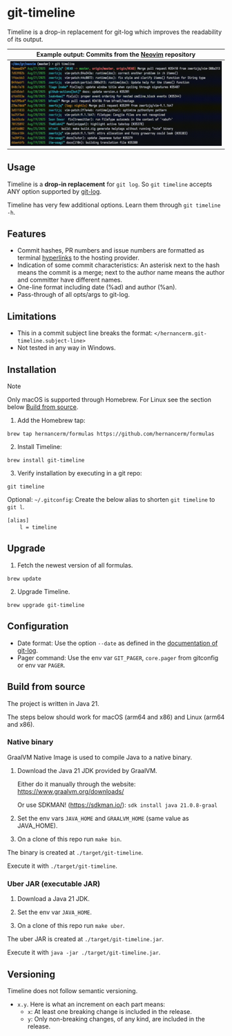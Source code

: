 # git-timeline

Timeline is a drop-in replacement for git-log which improves the readability of its output.

| Example output: Commits from the <a href="https://github.com/neovim/neovim">Neovim</a> repository |
|---------------------------------------------------------------------------------------------------|
| <img src="./assets/git-timeline-demo.gif">                                                        |

## Usage

Timeline is a **drop-in replacement** for `git log`. So `git timeline` accepts ANY option
supported by [git-log](https://git-scm.com/docs/git-log).

Timeline has very few additional options. Learn them through `git timeline -h`.

## Features

- Commit hashes, PR numbers and issue numbers are formatted as terminal
  [hyperlinks](https://gist.github.com/egmontkob/eb114294efbcd5adb1944c9f3cb5feda) to the hosting provider.
- Indication of some commit characteristics: An asterisk next to the hash means the commit is a merge; next
  to the author name means the author and committer have different names.
- One-line format including date (%ad) and author (%an).
- Pass-through of all opts/args to git-log.

## Limitations

- This in a commit subject line breaks the format: `</hernancerm.git-timeline.subject-line>`
- Not tested in any way in Windows.

## Installation

> [!NOTE]
> Only macOS is supported through Homebrew. For Linux see the section below
> [Build from source](#build-from-source).

1. Add the Homebrew tap:

```text
brew tap hernancerm/formulas https://github.com/hernancerm/formulas
```

2. Install Timeline:

```text
brew install git-timeline
```

3. Verify installation by executing in a git repo:

```
git timeline
```

Optional: `~/.gitconfig`: Create the below alias to shorten `git timeline` to `git l`.

```text
[alias]
    l = timeline
```

## Upgrade

1. Fetch the newest version of all formulas.

```text
brew update
```

2. Upgrade Timeline.

```text
brew upgrade git-timeline
```

## Configuration

- Date format: Use the option `--date` as defined in the
  [documentation of git-log](https://git-scm.com/docs/git-log#Documentation/git-log.txt---dateformat).
- Pager command: Use the env var `GIT_PAGER`, `core.pager` from gitconfig or env var `PAGER`.

## Build from source

The project is written in Java 21.

The steps below should work for macOS (arm64 and x86) and Linux (arm64 and x86).

### Native binary

GraalVM Native Image is used to compile Java to a native binary.

1. Download the Java 21 JDK provided by GraalVM.

    Either do it manually through the website: https://www.graalvm.org/downloads/

    Or use SDKMAN! (https://sdkman.io/): `sdk install java 21.0.8-graal`

2. Set the env vars `JAVA_HOME` and `GRAALVM_HOME` (same value as JAVA_HOME).

3. On a clone of this repo run `make bin`.

The binary is created at `./target/git-timeline`.

Execute it with `./target/git-timeline`.

### Uber JAR (executable JAR)

1. Download a Java 21 JDK.

2. Set the env var `JAVA_HOME`.

3. On a clone of this repo run `make uber`.

The uber JAR is created at `./target/git-timeline.jar`.

Execute it with `java -jar ./target/git-timeline.jar`.

## Versioning

Timeline does not follow semantic versioning.

- `x.y`. Here is what an increment on each part means:
  - `x`: At least one breaking change is included in the release.
  - `y`: Only non-breaking changes, of any kind, are included in the release.
